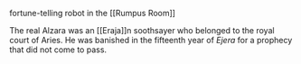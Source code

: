 fortune-telling robot in the [[Rumpus Room]]

The real Alzara was an [[Eraja]]n soothsayer who belonged to the royal court of Aries. He was banished in the fifteenth year of *Ejera* for a prophecy that did not come to pass.